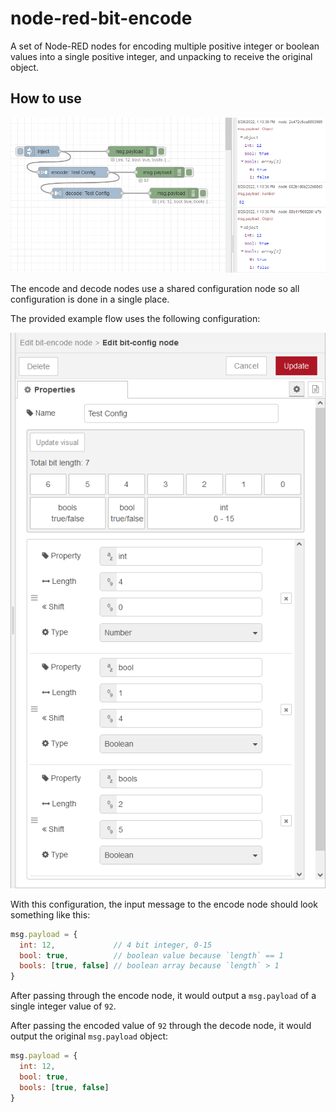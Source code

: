 # node-red-bit-encode

A set of Node-RED nodes for encoding multiple positive integer or boolean values into a single positive integer, and unpacking to receive the original object.

## How to use

![Example flow](images/flow.png)

The encode and decode nodes use a shared configuration node so all configuration is done in a single place.

The provided example flow uses the following configuration:

![Example configuration](images/config.png)

With this configuration, the input message to the encode node should look something like this:

```js
msg.payload = {
  int: 12,             // 4 bit integer, 0-15
  bool: true,          // boolean value because `length` == 1
  bools: [true, false] // boolean array because `length` > 1
}
```

After passing through the encode node, it would output a `msg.payload` of a single integer value of `92`.

After passing the encoded value of `92` through the decode node, it would output the original `msg.payload` object:

```js
msg.payload = {
  int: 12,
  bool: true,
  bools: [true, false]
}
```
